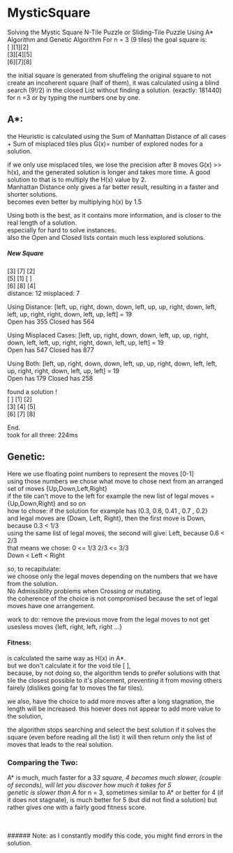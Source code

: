 # MysticSquare
Solving the Mystic Square N-Tile Puzzle or Sliding-Tile Puzzle Using A* Algorithm and Genetic Algorithm
For n = 3 (9 tiles)
the goal square is:<br>
[ ][1][2]<br>
[3][4][5]<br>
[6][7][8]<br>


the initial square is generated from shuffeling the original square to not create an incoherent square (half of them),
it was calculated using a blind search (9!/2) in the closed List without finding a solution. (exactly: 181440) for n =3
or by typing the numbers one by one.

A*: 
---
the Heuristic is calculated using the Sum of Manhattan Distance of all cases + Sum of misplaced tiles
plus G(x)= number of explored nodes for a solution.

if we only use misplaced tiles, we lose the precision after 8 moves G(x) >> h(x), and the generated solution is longer and takes more time.
A good solution to that is to multiply the H(x) value by 2.<br>
Manhattan Distance only gives a far better result, resulting in a faster and shorter solutions.<br>
becomes even better by multiplying h(x) by 1.5<br>

Using both is the best, as it contains more information, and is closer to the real length of a solution.<br>
especially for hard to solve instances.<br>
also the Open and Closed lists contain much less explored solutions.<br>

##### New Square
 [3] [7] [2]<br>
 [5] [1] [ ]<br>
 [6] [8] [4]<br>
distance: 12 misplaced: 7

Using Distance: 
[left, up, right, down, down, left, up, up, right, down, left, left, up, right, right, down, left, up, left] = 19<br>
Open has 355
Closed has 564

Using Misplaced Cases:
[left, up, right, down, down, left, up, up, right, down, left, left, up, right, right, down, left, up, left] = 19<br>
Open has 547
Closed has 877

Using Both:
[left, up, right, down, down, left, up, up, right, down, left, left, up, right, right, down, left, up, left] = 19<br>
Open has 179
Closed has 258

found a solution !<br>
 [ ] [1] [2]<br>
 [3] [4] [5]<br>
 [6] [7] [8]<br>

End.<br> 
took for all three: 224ms



Genetic: 
--------
Here we use floating point numbers to represent the moves [0-1]<br>
using those numbers we chose what move to chose next from an arranged set of moves {Up,Down,Left,Right}<br>
if the tile can't move to the left for example the new list of legal moves = {Up,Down,Right} and so on<br>
how to chose: if the solution for example has (0.3, 0.6, 0.41 , 0.7 , 0.2}<br>
and legal moves are {Down, Left, Right}, then the first move is Down, because  0.3 < 1/3<br>
using the same list of legal moves, the second will give: Left, because  0.6 < 2/3<br>
that means we chose:
0 <=          1/3      2/3        <= 3/3<br>
       Down   <  Left   <  Right<br>
       
so, to recapitulate: <br>
we choose only the legal moves depending on the numbers that we have from the solution.<br>
No Admissiblity problems when Crossing or mutating.<br>
the coherence of the choice is not compromised because the set of legal moves have one arrangement.<br>

work to do: remove the previous move from the legal moves to not get usesless moves {left, right, left, right ...}<br>

#### Fitness:
is calculated the same way as H(x) in A*.<br>
but we don't calculate it for the void tile [ ], <br>
because, by not doing so, the algorithm tends to prefer solutions with that tile the closest possible to it's placement,
preventing it from moving others fairely (dislikes going far to moves the far tiles).<br>

we also, have the choice to add more moves after a long stagnation, 
the length will be increased. this hoever does not appear to add more value to the solution,

the algorithm stops searching and select the best solution if it solves the square (even before reading all the list)
it will then return only the list of moves that leads to the real solution.



### Comparing the Two:
  A* is much, much faster for a 3*3 square, 4 becomes much slower, (couple of seconds),
  will let you discover how much it takes for 5<br>
  genetic is slower than A* for n = 3, sometimes similar to A* or better for 4 (if it does not stagnate),
  is much better for 5 (but did not find a solution) but rather gives one with a fairly good fitness score.<br>
  
  
  
<br>
<br>
###### Note: as I constantly modify this code, you might find errors in the solution.
